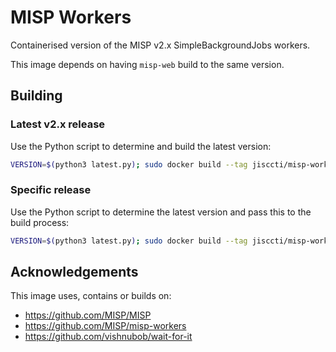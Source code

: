 <!--
SPDX-FileCopyrightText: 2023 Jisc Services Limited
SPDX-FileContributor: Joe Pitt

SPDX-License-Identifier: GPL-3.0-only
-->
# MISP Workers

Containerised version of the MISP v2.x SimpleBackgroundJobs workers.

This image depends on having `misp-web` build to the same version.

## Building

### Latest v2.x release

Use the Python script to determine and build the latest version:

```bash
VERSION=$(python3 latest.py); sudo docker build --tag jisccti/misp-workers:latest --tag jisccti/misp-workers:"$VERSION" --build-arg MISP_VERSION="$VERSION" .
```

### Specific release

Use the Python script to determine the latest version and pass this to the build process:

```bash
VERSION=$(python3 latest.py); sudo docker build --tag jisccti/misp-workers:"$VERSION" --build-arg MISP_VERSION="$VERSION" .
```

## Acknowledgements

This image uses, contains or builds on:

* https://github.com/MISP/MISP
* https://github.com/MISP/misp-workers
* https://github.com/vishnubob/wait-for-it
